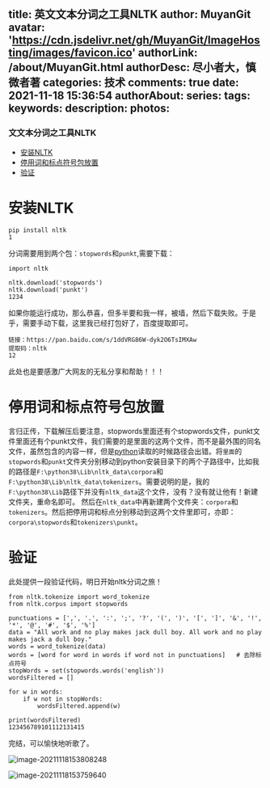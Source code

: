 title: 英文文本分词之工具NLTK
author: MuyanGit
avatar: 'https://cdn.jsdelivr.net/gh/MuyanGit/ImageHosting/images/favicon.ico'
authorLink: /about/MuyanGit.html
authorDesc: 尽小者大，慎微者著
categories: 技术
comments: true
date: 2021-11-18 15:36:54
authorAbout:
series:
tags:
keywords:
description:
photos:
---









### 文文本分词之工具NLTK

- [安装NLTK](https://blog.csdn.net/weixin_43543177/article/details/117756242#NLTK_1)
- [停用词和标点符号包放置](https://blog.csdn.net/weixin_43543177/article/details/117756242#_18)
- [验证](https://blog.csdn.net/weixin_43543177/article/details/117756242#_21)



# 安装NLTK

```
pip install nltk
1
```

分词需要用到两个包：`stopwords`和`punkt`,需要下载：

```
import nltk

nltk.download('stopwords')
nltk.download('punkt')
1234
```

如果你能运行成功，那么恭喜，但多半要和我一样，被墙，然后下载失败。于是乎，需要手动下载，这里我已经打包好了，百度提取即可。

```
链接：https://pan.baidu.com/s/1ddVRG86W-dyk2O6TsIMXAw 
提取码：nltk 
12
```

此处也是要感激广大网友的无私分享和帮助！！！

# 停用词和标点符号包放置

言归正传，下载解压后要注意，stopwords里面还有个stopwords文件，punkt文件里面还有个punkt文件，我们需要的是里面的这两个文件，而不是最外围的同名文件，虽然包含的内容一样，但是[python](https://so.csdn.net/so/search?from=pc_blog_highlight&q=python)读取的时候路径会出错。将`里面`的`stopwords`和`punkt`文件夹分别移动到python安装目录下的两个子路径中，比如我的路径是`F:\python38\Lib\nltk_data\corpora`和`F:\python38\Lib\nltk_data\tokenizers`。需要说明的是，我的`F:\python38\Lib`路径下并没有`nltk_data`这个文件，没有？没有就让他有！新建文件夹，重命名即可。
然后在`nltk_data`中再新建两个文件夹：`corpora`和`tokenizers`。然后把停用词和标点分别移动到这两个文件里即可，亦即：`corpora\stopwords`和`tokenizers\punkt`。

# 验证

此处提供一段验证代码，明日开始nltk分词之旅！

```
from nltk.tokenize import word_tokenize
from nltk.corpus import stopwords

punctuations = [',', '.', ':', ';', '?', '(', ')', '[', ']', '&', '!', '*', '@', '#', '$', '%']
data = "All work and no play makes jack dull boy. All work and no play makes jack a dull boy."
words = word_tokenize(data)
words = [word for word in words if word not in punctuations]   # 去除标点符号
stopWords = set(stopwords.words('english'))
wordsFiltered = []

for w in words:
    if w not in stopWords:
        wordsFiltered.append(w)

print(wordsFiltered)
123456789101112131415
```

完结，可以愉快地听歌了。



![image-20211118153808248](https://cdn.jsdelivr.net/gh/MuyanGit/pic_url@master/img/image-20211118153808248.png)



![image-20211118153759640](https://cdn.jsdelivr.net/gh/MuyanGit/pic_url@master/img/image-20211118153759640.png)



